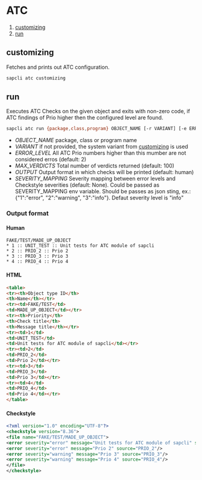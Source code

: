 # ATC

1. [customizing](#customizing)
1. [run](#run)

## customizing

Fetches and prints out ATC configuration.

```bash
sapcli atc customizing
```

## run

Executes ATC Checks on the given object and exits with non-zero code,
if ATC findings of Prio higher then the configured level are found.

```bash
sapcli atc run {package,class,program} OBJECT_NAME [-r VARIANT] [-e ERROR_LEVEL] [-m MAX_VERDICITS] [-o OUTPUT {human, html, checkstyle}] [-s SEVERITY_MAPPING]
```

* _OBJECT\_NAME_ package, class or program name
* _VARIANT_ if not provided, the system variant from [customizing](#customizing) is used
* _ERROR\_LEVEL_ All ATC Prio numbers higher than this mumber are not considered erros (default: 2)
* _MAX\_VERDICTS_ Total number of verdicts returned (default: 100)
* _OUTPUT_ Output format in which checks will be printed (default: human)
* _SEVERITY\_MAPPING_ Severity mapping between error levels and Checkstyle severities (default: None). Could be passed as SEVERITY_MAPPING env variable. Should be passes as json sting, ex.: {"1":"error", "2":"warning", "3":"info"}. Defaut severity level is "info"

### Output format

#### Human
```
FAKE/TEST/MADE_UP_OBJECT
* 1 :: UNIT_TEST :: Unit tests for ATC module of sapcli
* 2 :: PRIO_2 :: Prio 2
* 3 :: PRIO_3 :: Prio 3
* 4 :: PRIO_4 :: Prio 4
```

#### HTML
```html
<table>
<tr><th>Object type ID</th>
<th>Name</th></tr>
<tr><td>FAKE/TEST</td>
<td>MADE_UP_OBJECT</td></tr>
<tr><th>Priority</th>
<th>Check title</th>
<th>Message title</th></tr>
<tr><td>1</td>
<td>UNIT_TEST</td>
<td>Unit tests for ATC module of sapcli</td></tr>
<tr><td>2</td>
<td>PRIO_2</td>
<td>Prio 2</td></tr>
<tr><td>3</td>
<td>PRIO_3</td>
<td>Prio 3</td></tr>
<tr><td>4</td>
<td>PRIO_4</td>
<td>Prio 4</td></tr>
</table>
```

#### Checkstyle
```xml
<?xml version="1.0" encoding="UTF-8"?>
<checkstyle version="8.36">
<file name="FAKE/TEST/MADE_UP_OBJECT">
<error severity="error" message="Unit tests for ATC module of sapcli" source="UNIT_TEST"/>
<error severity="error" message="Prio 2" source="PRIO_2"/>
<error severity="warning" message="Prio 3" source="PRIO_3"/>
<error severity="warning" message="Prio 4" source="PRIO_4"/>
</file>
</checkstyle>
```